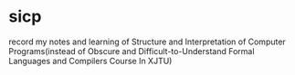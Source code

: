 # sicp
record my notes and learning of Structure and Interpretation of Computer Programs(instead of Obscure and Difficult-to-Understand Formal Languages and Compilers Course In XJTU)
